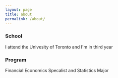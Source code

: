 ```yaml
---
layout: page 
title: about
permalink: /about/
---
```


### School 
I attend the Univesity of Toronto and I'm in third year 

### Program 
Financial Economics Specalist and Statistics Major  
